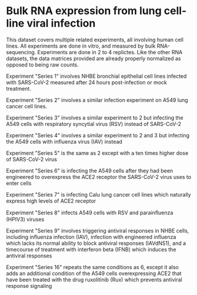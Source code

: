 # Bulk RNA expression from lung cell-line viral infection

This dataset covers multiple related experiments, all involving human cell lines. All experiments
are done in vitro, and measured by bulk RNA-sequencing. Experiments are done in 2 to 4 replictes.
Like the other RNA datasets, the data matrices provided are already properly normalized as opposed
to being raw counts.

Experiment "Series 1" involves NHBE bronchial epithelial cell lines infected with SARS-CoV-2 measured 
after 24 hours post-infection or mock treatment.

Experiment "Series 2" involves a similar infection experiment on A549 lung cancer cell lines.

Experiment "Series 3" involves a similar experiment to 2 but infecting the A549 cells with respiratory 
syncytial virus (RSV) instead of SARS-CoV-2

Experiment "Series 4" involves a similar experiment to 2 and 3 but infecting the A549 cells with
influenza virus (IAV) instead

Experiment "Series 5" is the same as 2 except with a ten times higher dose of SARS-CoV-2 virus

Experiment "Series 6" is infecting the A549 cells after they had been engineered to overexpress
the ACE2 receptor the SARS-CoV-2 virus uses to enter cells

Experiment "Series 7" is infecting Calu lung cancer cell lines which naturally express high levels
of ACE2 receptor

Experiment "Series 8" infects A549 cells with RSV and parainﬂuenza (HPIV3) viruses

Experiment "Series 9" involves triggering antiviral responses in NHBE cells, including influenza infection 
(IAV), infection with engineered influenza which lacks its normal ability to block antiviral responses (IAVdNS1),
and a timecourse of treatment with interferon beta (IFNB) which induces the antiviral responses

Experiment "Series 16" repeats the same conditions as 6, except it also adds an additional condition
of the A549 cells overexpressing ACE2 that have been treated with the drug ruxolitinib (Rux) which
prevents antiviral response signaling
  
